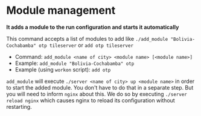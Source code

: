 # Module management

**It adds a module to the run configuration and starts it automatically**

This command accepts a list of modules to add like `./add_module "Bolivia-Cochabamba" otp tileserver` or `add otp tileserver`

- Command: `add_module <name of city> <module name> [<module name>]`
- Example: `add_module "Bolivia-Cochabamba" otp`
- Example (using `workon` script): `add otp`

`add_module` will execute `./server <name of city> up <module name>` in order to start the added module. You don't have to do that in a separate step. But you will need to inform `nginx` about this. We do so by executing `./server reload nginx` which causes nginx to reload its configuration without restarting.
